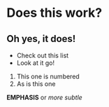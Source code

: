 # Does this work?
## Oh yes, it does!

- Check out this list
- Look at it go!

1. This one is numbered
2. As is this one

**EMPHASIS** or _more subtle_
